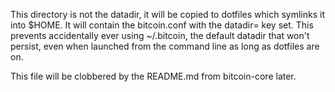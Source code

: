 This directory is not the datadir, it will be copied to dotfiles which symlinks it into $HOME. It will contain the bitcoin.conf with the datadir= key set. This prevents accidentally ever using ~/.bitcoin, the default datadir that won't persist, even when launched from the command line as long as dotfiles are on. 

This file will be clobbered by the README.md from bitcoin-core later.

